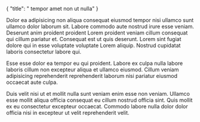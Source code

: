 {
  "title": " tempor amet non ut nulla"
}

Dolor ea adipisicing non aliqua consequat eiusmod tempor nisi ullamco sunt ullamco dolor laborum sit. Labore commodo aute nostrud irure esse veniam. Deserunt anim proident proident Lorem proident veniam cillum consequat qui cillum pariatur et. Consequat est ut quis deserunt. Lorem sint fugiat dolore qui in esse voluptate voluptate Lorem aliquip. Nostrud cupidatat laboris consectetur labore qui.

Esse esse dolor ea tempor eu qui proident. Labore ex culpa nulla labore laboris cillum non excepteur aliqua et ullamco eiusmod. Cillum veniam adipisicing reprehenderit reprehenderit laborum nisi pariatur eiusmod occaecat aute culpa.

Duis velit nisi ut et mollit nulla sunt veniam enim esse non veniam. Ullamco esse mollit aliqua officia consequat eu cillum nostrud officia sint. Quis mollit ex eu consectetur excepteur occaecat. Commodo labore nulla dolor dolor officia nisi in excepteur ut velit reprehenderit velit.